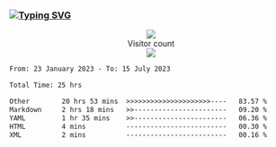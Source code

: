 ### <a href="https://git.io/typing-svg"><img src="https://readme-typing-svg.herokuapp.com?font=Fira+Code&pause=1000&width=435&lines=+Hi+%F0%9F%91%8B+There+is+Chenghow" alt="Typing SVG" /></a>
<p align="center"> 
  <img src="https://github-readme-stats.vercel.app/api?username=chenghow&show_icons=true"><br>
  Visitor count<br>
  <img src="https://profile-counter.glitch.me/chenghow/count.svg">
</p>

<!--START_SECTION:waka-->

```txt
From: 23 January 2023 - To: 15 July 2023

Total Time: 25 hrs

Other        20 hrs 53 mins  >>>>>>>>>>>>>>>>>>>>>----   83.57 %
Markdown     2 hrs 18 mins   >>-----------------------   09.20 %
YAML         1 hr 35 mins    >>-----------------------   06.36 %
HTML         4 mins          -------------------------   00.30 %
XML          2 mins          -------------------------   00.16 %
```

<!--END_SECTION:waka-->
